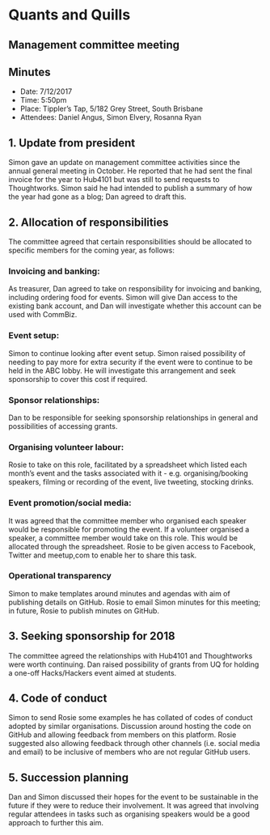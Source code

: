 # Quants and Quills
## Management committee meeting
## Minutes

- Date: 7/12/2017
- Time: 5:50pm
- Place: Tippler’s Tap, 5/182 Grey Street, South Brisbane
- Attendees: Daniel Angus, Simon Elvery, Rosanna Ryan

## 1. Update from president

Simon gave an update on management committee activities since the annual general meeting in October.
He reported that he had sent the final invoice for the year to Hub4101 but was still to send requests to Thoughtworks.
Simon said he had intended to publish a summary of how the year had gone as a blog; Dan agreed to draft this.

## 2. Allocation of responsibilities

The committee agreed that certain responsibilities should be allocated to specific members for the coming year, as follows:

### Invoicing and banking:
As treasurer, Dan agreed to take on responsibility for invoicing and banking, including ordering food for events.
Simon will give Dan access to the existing bank account, and Dan will investigate whether this account can be used with CommBiz.

### Event setup:
Simon to continue looking after event setup.
Simon raised possibility of needing to pay more for extra security if the event were to continue to be held in the ABC lobby.
He will investigate this arrangement and seek sponsorship to cover this cost if required.

### Sponsor relationships:
Dan to be responsible for seeking sponsorship relationships in general and possibilities of accessing grants.

### Organising volunteer labour:
Rosie to take on this role, facilitated by a spreadsheet which listed each month’s event and the tasks associated with it - e.g. organising/booking speakers, filming or recording of the event, live tweeting, stocking drinks.

### Event promotion/social media:
It was agreed that the committee member who organised each speaker would be responsible for promoting the event.
If a volunteer organised a speaker, a committee member would take on this role. This would be allocated through the spreadsheet.
Rosie to be given access to Facebook, Twitter and meetup,com to enable her to share this task.

### Operational transparency
Simon to make templates around minutes and agendas with aim of publishing details on GitHub.
Rosie to email Simon minutes for this meeting; in future, Rosie to publish minutes on GitHub.

## 3. Seeking sponsorship for 2018

The committee agreed the relationships with Hub4101 and Thoughtworks were worth continuing.
Dan raised possibility of grants from UQ for holding a one-off Hacks/Hackers event aimed at students.

## 4. Code of conduct

Simon to send Rosie some examples he has collated of codes of conduct adopted by similar organisations.
Discussion around hosting the code on GitHub and allowing feedback from members on this platform.
Rosie suggested also allowing feedback through other channels (i.e. social media and email) to be inclusive of members who are not regular GitHub users.

## 5. Succession planning

Dan and Simon discussed their hopes for the event to be sustainable in the future if they were to reduce their involvement.
It was agreed that involving regular attendees in tasks such as organising speakers would be a good approach to further this aim.
